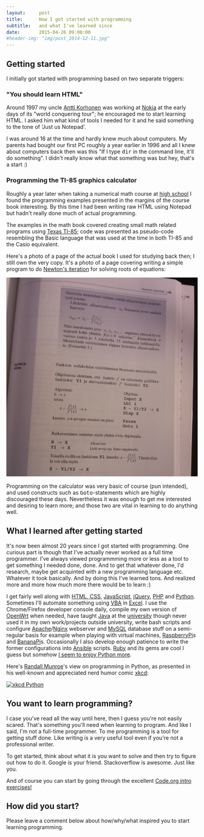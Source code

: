 ```yaml
---
layout:     post
title:      How I got started with programming
subtitle:   and what I've learned since
date:       2015-04-26 09:00:00
#header-img: "img/post_2014-12-11.jpg"
---
```



## Getting started

I initially got started with programming based on two separate triggers:

### "You should learn HTML"

Around 1997 my uncle [Antti Korhonen][antti] was working at [Nokia][nokia] at the early days of its "world conquering tour"; he encouraged me to start learning HTML. I asked him what kind of tools I needed for it and he said something to the tone of 'Just us Notepad'.

I was around 16 at the time and hardly knew much about computers. My parents had bought our first PC roughly a year earlier in 1996 and all I knew about computers back then was this "If I type <kbd>dir</kbd> in the command line, it'll do something". I didn't really know what that something was but hey, that's a start :)

### Programming the TI-85 graphics calculator

Roughly a year later when taking a numerical math course at [high school][klassikka] I found the programming examples presented in the margins of the course book interesting. By this time I had been writing raw HTML using Notepad but hadn't really done much of actual programming.

The examples in the math book covered creating small math related programs using [Texas TI-85][ti-85]; code was presented as pseudo-code resembling the Basic language that was used at the time in both TI-85 and the Casio equivalent.

Here's a photo of a page of the actual book I used for studying back then; I still own the very copy. It's a photo of a page covering writing a simple program to do [Newton's iteration][newton] for solving roots of equations:

![Newton's iteration as Basic code for TI-85](/img/ti-85-newton-iteration.jpg)

Programming on the calculator was very basic of course (pun intended), and used constructs such as <kbd>Goto</kbd>-statements which are highly discouraged these days. Nevertheless it was enough to get me interested and desiring to learn more; and those two are vital in learning to do anything well.

## What I learned after getting started

It's now been almost 20 years since I got started with programming. One curious part is though that I've actually never worked as a full time programmer. I've always viewed programmming more or less as a tool to get something I needed done, done. And to get that whatever done, I'd research, maybe get acquinted with a new programming language etc. Whatever it took basically. And by doing this I've learned tons. And realized more and more how much more there would be to learn :)

I get fairly well along with [HTML, CSS][html-css], [JavaScript][js], [jQuery][jQ], [PHP][php] and [Python][python]. Sometimes I'll automate something using [VBA][vba] in [Excel][excel]. I use the Chrome/Firefox developer console daily, compile my own version of [OpenWrt][openwrt] when needed, have taught [Java][java] at the [university][jyu] though never used it in my own work/projects outside university, write bash scripts and configure [Apache][apache]/[Nginx][nginx] webserver and [MySQL][mysql] database stuff on a semi-regular basis for example when playing with virtual machines, [RaspberryPi][raspi]s and [BananaPi][bananapi]s. Occasionally I also develop enough patience to write the former configurations into [Ansible][ansible] scripts. [Ruby][ruby] and its gems are cool I guess but somehow [I seem to enjoy Python more][xkcd-python].

Here's [Randall Munroe][randall]'s view on programming in Python, as presented in his well-known and appreciated nerd humor comic [xkcd][xkcd]:

[![xkcd Python](https://imgs.xkcd.com/comics/python.png)][xkcd-python]

## You want to learn programming?

I case you've read all the way until here, then I guess you're not easily scared. That's something you'll need when learning to program. And like I said, I'm not a full-time programmer. To me programming is a tool for getting stuff done. Like writing is a very useful tool even if you're not a professional writer.

To get started, think about what it is you want to solve and then try to figure out how to do it. Google is your friend. Stackoverflow is awesome. Just like you.

And of course you can start by going through the excellent [Code.org intro exercises!][hoc]

## How did you start?

Please leave a comment below about how/why/what inspired you to start learning programming.


[antti]: https://twitter.com/anttikorhonen
[ansible]: http://www.ansible.com/home
[apache]: http://en.wikipedia.org/wiki/Apache_HTTP_Server
[bananapi]: http://www.bananapi.org/
[excel]: http://en.wikipedia.org/wiki/Microsoft_Excel
[hoc]: http://code.org/learn
[html-css]: http://www.codecademy.com/tracks/web
[klassikka]: http://klassikka.fi
[java]: http://www.learnjavaonline.org/
[jQ]: http://www.codecademy.com/tracks/jquery
[js]: http://www.codecademy.com/tracks/javascript
[jyu]: https://www.jyu.fi/it/en
[mysql]: http://en.wikipedia.org/wiki/MySQL
[newton]: http://en.wikipedia.org/wiki/Newton%27s_method
[nginx]: http://en.wikipedia.org/wiki/Nginx
[nokia]: http://www.nokia.com/
[openwrt]: https://openwrt.org/
[php]: http://www.codecademy.com/tracks/php
[python]: http://www.codecademy.com/tracks/python
[ti-85]: http://en.wikipedia.org/wiki/TI-85
[randall]: http://en.wikipedia.org/wiki/Randall_Munroe
[raspi]: https://www.raspberrypi.org/
[ruby]: http://www.codecademy.com/tracks/ruby
[vba]: http://en.wikipedia.org/wiki/Visual_Basic_for_Applications
[xkcd]: http://xkcd.com/
[xkcd-python]: https://xkcd.com/353/